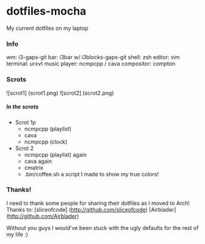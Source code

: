 # dotfiles-mocha

My current dotfiles on my laptop

### Info
wm: i3-gaps-git
bar: i3bar w/ i3blocks-gaps-git
shell: zsh
editor: vim
terminal: urxvt
music player: ncmpcpp / cava
compositor: compton

### Scrots
![scrot1] (scrot1.png)
![scrot2] (scrot2.png)

##### In the scrots
* Scrot 1p
   * ncmpcpp (playlist)
   * cava
   * ncmpcpp (clock)
* Scrot 2
   * ncmpcpp (playlist) again
   * cava again
   * cmatrix
   * .bin/coffee.sh a script I made to show my true colors!

### Thanks!
I need to thank some people for sharing their dotfiles as I moved to Arch!
Thanks to:
[sliceofcode] (http://github.com/sliceofcode)
[Airblader] (http://github.com/Airblader)

Without you guys I would've been stuck with the ugly defaults for the rest of my life :)
